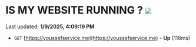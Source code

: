 # IS MY WEBSITE RUNNING ? [![](https://img.shields.io/static/v1?label=Sponsor&message=%E2%9D%A4&logo=GitHub&color=%23fe8e86)](https://github.com/sponsors/Youssef-Lehmam)

Last updated: **1/9/2025, 4:09:19 PM**

- `GET` [https://youssefservice.me](https://youssefservice.me) - **Up** (116ms)
